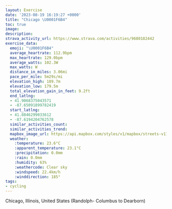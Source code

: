 ```yaml
---
layout: Exercise
date: '2023-08-19 16:19:27 +0000'
title: "Chicago \U0001F6B4"
toc: true
image:
description:
strava_activity_url: https://www.strava.com/activities/9680182442
exercise_data:
  emoji: "\U0001F6B4"
  average_heartrate: 112.9bpm
  max_heartrate: 129.0bpm
  average_watts: 102.3W
  max_watts: W
  distance_in_miles: 3.06mi
  pace_per_mile: 5m29s/mi
  elevation_high: 189.7m
  elevation_low: 179.5m
  total_elevation_gain_in_feet: 9.2ft
  end_latlng:
  - 41.9068375043571
  - -87.65091899782419
  start_latlng:
  - 41.8846299033612
  - -87.6194204762578
  similar_activities_count:
  similar_activities_trend:
  mapbox_image_url: https://api.mapbox.com/styles/v1/mapbox/streets-v11/static/path-5+787af2-1.0(kqs~FxwxuO%40lEAhL%40dARrG%3FzDDfDYv%40KDQB_EHu%40C%7DA%40q%40Cq%40TKLEVG%60DCd%40GPMHMBg%40%40wGDq%40LSNGNERE%60ANnL%40%7CEGt%40ENKJ_%40Ji%40DcQX%7BBAoAJuDDwECyFBkFHeEB%7BAHi%40HKLCJCXAtDGb%40GDIBaKNcGFiBJUJGHE%5CBjBGvAApCEj%40KXs%40lAaD%7CEsIzMsGxJVX%60An%40NRHXB%7C%40B%60JFfB%3F~C),pin-s-s+e5b22e(-87.62253,41.88454),pin-s-f+89ae00(-87.64953,41.907459999999986)/auto/800x800?access_token=pk.eyJ1Ijoiam9zaGJlY2ttYW4iLCJhIjoiY205eWR2aDd1MWZ6djJrbXc4a3M0bWZleiJ9.XiG9OWkNcZk2QzjJbxLB4A
  weather:
    :temperature: 23.6°C
    :apparent_temperature: 23.1°C
    :precipitation: 0.0mm
    :rain: 0.0mm
    :humidity: 63%
    :weathercode: Clear sky
    :windspeed: 22.4km/h
    :winddirection: 185°
tags:
- cycling
---
```

Chicago, Illinois, United States (Randolph- Columbus to Dearborn)
